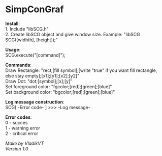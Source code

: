 SimpConGraf
===========

__Install__:<br />
	1. Include "libSCG.h"<br />
	2. Create libSCG object and give window size. Example: "libSCG SCG([widhth], [height]);"<br />

__Usage__:<br />
	SCG.execute("[command]");<br />

__Commands__:<br />
	Draw Rectangle: "rect;[fill symbol];[write "true" if you want fill rectangle, else stay empty];[x1];[y1];[x2];[y2]"<br />
	Draw Dot: "dot;[symbol];[x];[y]"<br />
	Set foreground color: "fgcolor;[red];[green];[blue]"<br />
	Set background color: "bgcolor;[red];[green];[blue]"<br />

__Log message construction__:<br />
	SCG[ -Error code- ] >>> -Log message-<br />

__Error codes__:<br />
	0 - succes<br />
	1 - warning error<br />
	2 - critical error<br />

_Make by VladikVT_<br />
_Version 1.0_<br />
